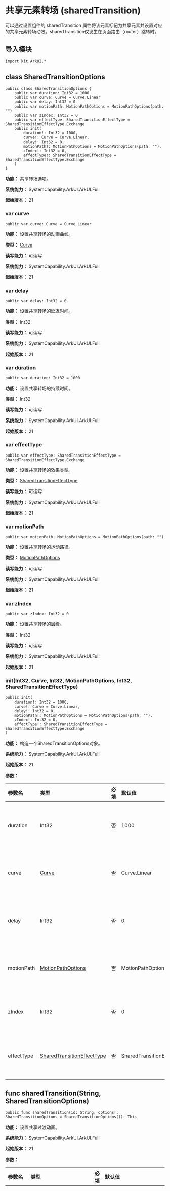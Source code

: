 # 共享元素转场 (sharedTransition)

可以通过设置组件的 sharedTransition 属性将该元素标记为共享元素并设置对应的共享元素转场动效。sharedTransition仅发生在页面路由（router）跳转时。

## 导入模块

```cangjie
import kit.ArkUI.*
```

## class SharedTransitionOptions

```cangjie
public class SharedTransitionOptions {
    public var duration: Int32 = 1000
    public var curve: Curve = Curve.Linear
    public var delay: Int32 = 0
    public var motionPath: MotionPathOptions = MotionPathOptions(path: "")
    public var zIndex: Int32 = 0
    public var effectType: SharedTransitionEffectType = SharedTransitionEffectType.Exchange
    public init(
        duration!: Int32 = 1000,
        curve!: Curve = Curve.Linear,
        delay!: Int32 = 0,
        motionPath!: MotionPathOptions = MotionPathOptions(path: ""),
        zIndex!: Int32 = 0,
        effectType!: SharedTransitionEffectType = SharedTransitionEffectType.Exchange
    )
}
```

**功能：** 共享转场选项。

**系统能力：** SystemCapability.ArkUI.ArkUI.Full

**起始版本：** 21

### var curve

```cangjie
public var curve: Curve = Curve.Linear
```

**功能：** 设置共享转场的动画曲线。

**类型：** [Curve](./cj-common-types.md#enum-curve)

**读写能力：** 可读写

**系统能力：** SystemCapability.ArkUI.ArkUI.Full

**起始版本：** 21

### var delay

```cangjie
public var delay: Int32 = 0
```

**功能：** 设置共享转场的延迟时间。

**类型：** Int32

**读写能力：** 可读写

**系统能力：** SystemCapability.ArkUI.ArkUI.Full

**起始版本：** 21

### var duration

```cangjie
public var duration: Int32 = 1000
```

**功能：** 设置共享转场的持续时间。

**类型：** Int32

**读写能力：** 可读写

**系统能力：** SystemCapability.ArkUI.ArkUI.Full

**起始版本：** 21

### var effectType

```cangjie
public var effectType: SharedTransitionEffectType = SharedTransitionEffectType.Exchange
```

**功能：** 设置共享转场的效果类型。

**类型：** [SharedTransitionEffectType](./cj-common-types.md#enum-sharedtransitioneffecttype)

**读写能力：** 可读写

**系统能力：** SystemCapability.ArkUI.ArkUI.Full

**起始版本：** 21

### var motionPath

```cangjie
public var motionPath: MotionPathOptions = MotionPathOptions(path: "")
```

**功能：** 设置共享转场的运动路径。

**类型：** [MotionPathOptions](#class-motionpathoptions)

**读写能力：** 可读写

**系统能力：** SystemCapability.ArkUI.ArkUI.Full

**起始版本：** 21

### var zIndex

```cangjie
public var zIndex: Int32 = 0
```

**功能：** 设置共享转场的层级。

**类型：** Int32

**读写能力：** 可读写

**系统能力：** SystemCapability.ArkUI.ArkUI.Full

**起始版本：** 21

### init(Int32, Curve, Int32, MotionPathOptions, Int32, SharedTransitionEffectType)

```cangjie
public init(
    duration!: Int32 = 1000,
    curve!: Curve = Curve.Linear,
    delay!: Int32 = 0,
    motionPath!: MotionPathOptions = MotionPathOptions(path: ""),
    zIndex!: Int32 = 0,
    effectType!: SharedTransitionEffectType = SharedTransitionEffectType.Exchange
)
```

**功能：** 构造一个SharedTransitionOptions对象。

**系统能力：** SystemCapability.ArkUI.ArkUI.Full

**起始版本：** 21

**参数：**

|参数名|类型|必填|默认值|说明|
|:---|:---|:---|:---|:---|
|duration|Int32|否|1000|设置共享转场的持续时间。|
|curve|[Curve](./cj-common-types.md#enum-curve)|否|Curve.Linear|设置共享转场的动画曲线。|
|delay|Int32|否|0|设置共享转场的延迟时间。|
|motionPath|[MotionPathOptions](#class-motionpathoptions)|否|MotionPathOptions(path: "")|设置共享转场的运动路径。|
|zIndex|Int32|否|0|设置共享转场的层级。|
|effectType|[SharedTransitionEffectType](./cj-common-types.md#enum-sharedtransitioneffecttype)|否|SharedTransitionEffectType.Exchange|设置共享转场的效果类型。|

## func sharedTransition(String, SharedTransitionOptions)

```cangjie
public func sharedTransition(id: String, options!: SharedTransitionOptions = SharedTransitionOptions()): This
```

**功能：** 设置共享过渡动画。

**系统能力：** SystemCapability.ArkUI.ArkUI.Full

**起始版本：** 21

**参数：**

|参数名|类型|必填|默认值|说明|
|:---|:---|:---|:---|:---|
|id|String|是|-|两个页面中id值相同且不为空字符串的组件即为共享元素，在页面转场时可显示共享元素转场动效。|
|options|[SharedTransitionOptions](#)|否|SharedTransitionOptions()|共享过渡选项。|

## 示例代码

示例代码为点击图片跳转页面时，显示共享元素图片的自定义转场动效。

<!-- run -->

```cangjie
// index.cj
package ohos_app_cangjie_entry
import kit.ArkUI.*
import ohos.arkui.state_macro_manage.*
import ohos.resource_manager.__GenerateResource__

@Entry
@Component
class EntryView {
    @State var active: Bool = false
    func build() {
        Column() {
            Image(@r(app.media.startIcon))
                .width(50)
                .height(50)
                .onClick {
                    e => Router.push(url: "Page1")
                }
                .sharedTransition("sharedImage",
                    options: SharedTransitionOptions(duration: 800, curve: Curve.Linear, delay: 100))
        }
    }
}
```

<!-- run -->

```cangjie
// Page1.cj
package ohos_app_cangjie_entry
import kit.ArkUI.*
import ohos.arkui.state_macro_manage.*
import ohos.resource_manager.__GenerateResource__

@Entry
@Component
class Page1 {
    func build() {
        Stack() {
            Image(@r(app.media.startIcon))
                .width(150)
                .height(150)
                .sharedTransition(
                    "sharedImage",
                    options: SharedTransitionOptions(duration: 800, curve: Curve.Linear, delay: 100)
                )
        }
        .width(100.percent)
        .height(100.percent)
    }
}
```

![shared_transition](figures/sharedtransition.gif)
